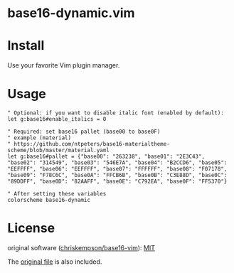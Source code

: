 # base16-dynamic.vim

# Install
Use your favorite Vim plugin manager.

# Usage
```vim
" Optional: if you want to disable italic font (enabled by default):
let g:base16#enable_italics = 0

" Required: set base16 pallet (base00 to base0F)
" example (material)
" https://github.com/ntpeters/base16-materialtheme-scheme/blob/master/material.yaml
let g:base16#pallet = {"base00": "263238", "base01": "2E3C43", "base02": "314549", "base03": "546E7A", "base04": "B2CCD6", "base05": "EEFFFF", "base06": "EEFFFF", "base07": "FFFFFF", "base08": "F07178", "base09": "F78C6C", "base0A": "FFCB6B", "base0B": "C3E88D", "base0C": "89DDFF", "base0D": "82AAFF", "base0E": "C792EA", "base0F": "FF5370"}

" After setting these variables
colorscheme base16-dynamic
```

# License
original software ([chriskempson/base16-vim](https://github.com/chriskempson/base16-vim)):
[MIT](https://github.com/chriskempson/base16-vim/blob/master/LICENSE.md)

The [original file](templates/default.mustache) is also included.
